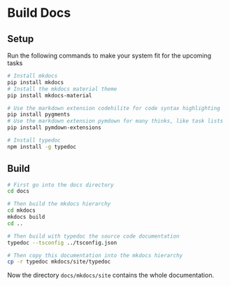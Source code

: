 # Build Docs

## Setup

Run the following commands to make your system fit for the upcoming tasks

```sh
# Install mkdocs
pip install mkdocs
# Install the mkdocs material theme
pip install mkdocs-material

# Use the markdown extension codehilite for code syntax highlighting
pip install pygments
# Use the markdown extension pymdown for many thinks, like task lists
pip install pymdown-extensions
```

```sh
# Install typedoc
npm install -g typedoc
```

## Build

```sh
# First go into the docs directory
cd docs

# Then build the mkdocs hierarchy
cd mkdocs
mkdocs build
cd ..

# Then build with typedoc the source code documentation
typedoc --tsconfig ../tsconfig.json

# Then copy this documentation into the mkdocs hierarchy
cp -r typedoc mkdocs/site/typedoc
```

Now the directory `docs/mkdocs/site` contains the whole documentation.
